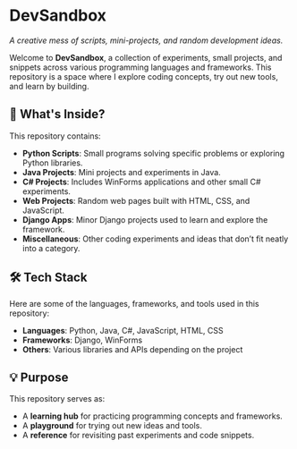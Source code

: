 # DevSandbox

_A creative mess of scripts, mini-projects, and random development ideas._

Welcome to **DevSandbox**, a collection of experiments, small projects, and snippets across various programming languages and frameworks. This repository is a space where I explore coding concepts, try out new tools, and learn by building.

## 🌟 What's Inside?

This repository contains:

- **Python Scripts**: Small programs solving specific problems or exploring Python libraries.
- **Java Projects**: Mini projects and experiments in Java.
- **C# Projects**: Includes WinForms applications and other small C# experiments.
- **Web Projects**: Random web pages built with HTML, CSS, and JavaScript.
- **Django Apps**: Minor Django projects used to learn and explore the framework.
- **Miscellaneous**: Other coding experiments and ideas that don’t fit neatly into a category.

## 🛠️ Tech Stack

Here are some of the languages, frameworks, and tools used in this repository:

- **Languages**: Python, Java, C#, JavaScript, HTML, CSS
- **Frameworks**: Django, WinForms
- **Others**: Various libraries and APIs depending on the project

## 💡 Purpose

This repository serves as:

- A **learning hub** for practicing programming concepts and frameworks.
- A **playground** for trying out new ideas and tools.
- A **reference** for revisiting past experiments and code snippets.
